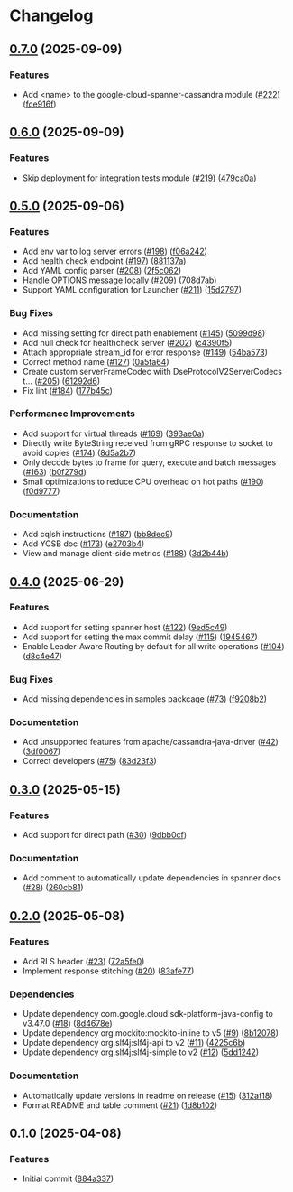 # Changelog

## [0.7.0](https://github.com/googleapis/java-spanner-cassandra/compare/v0.6.0...v0.7.0) (2025-09-09)


### Features

* Add &lt;name&gt; to the google-cloud-spanner-cassandra module ([#222](https://github.com/googleapis/java-spanner-cassandra/issues/222)) ([fce916f](https://github.com/googleapis/java-spanner-cassandra/commit/fce916febbbb4a1fb7e2cf881047ba5f3482dcc6))

## [0.6.0](https://github.com/googleapis/java-spanner-cassandra/compare/v0.5.0...v0.6.0) (2025-09-09)


### Features

* Skip deployment for integration tests module ([#219](https://github.com/googleapis/java-spanner-cassandra/issues/219)) ([479ca0a](https://github.com/googleapis/java-spanner-cassandra/commit/479ca0a202b6e39522fb45e05c5224346ca4e5f6))

## [0.5.0](https://github.com/googleapis/java-spanner-cassandra/compare/v0.4.0...v0.5.0) (2025-09-06)


### Features

* Add env var to log server errors ([#198](https://github.com/googleapis/java-spanner-cassandra/issues/198)) ([f06a242](https://github.com/googleapis/java-spanner-cassandra/commit/f06a24242675843e56aad1cc0ec43f3d6318309b))
* Add health check endpoint ([#197](https://github.com/googleapis/java-spanner-cassandra/issues/197)) ([881137a](https://github.com/googleapis/java-spanner-cassandra/commit/881137a06aedeef3321bb75bd8b770374379de67))
* Add YAML config parser ([#208](https://github.com/googleapis/java-spanner-cassandra/issues/208)) ([2f5c062](https://github.com/googleapis/java-spanner-cassandra/commit/2f5c062e3f59477ac700355e52c8027c9020b42a))
* Handle OPTIONS message locally ([#209](https://github.com/googleapis/java-spanner-cassandra/issues/209)) ([708d7ab](https://github.com/googleapis/java-spanner-cassandra/commit/708d7ab6a348e5c19c60f6175bff18b550912f9f))
* Support YAML configuration for Launcher ([#211](https://github.com/googleapis/java-spanner-cassandra/issues/211)) ([15d2797](https://github.com/googleapis/java-spanner-cassandra/commit/15d2797570e7de3725cd3e30eea899c5401d30c6))


### Bug Fixes

* Add missing setting for direct path enablement ([#145](https://github.com/googleapis/java-spanner-cassandra/issues/145)) ([5099d98](https://github.com/googleapis/java-spanner-cassandra/commit/5099d9893dbe160de15e09d35cc95be2839ecc71))
* Add null check for healthcheck server ([#202](https://github.com/googleapis/java-spanner-cassandra/issues/202)) ([c4390f5](https://github.com/googleapis/java-spanner-cassandra/commit/c4390f5a15034bfe35bc14d7ae7a4a363c8fd231))
* Attach appropriate stream_id for error response ([#149](https://github.com/googleapis/java-spanner-cassandra/issues/149)) ([54ba573](https://github.com/googleapis/java-spanner-cassandra/commit/54ba57305d659d52f007e0ce602ca9a5a3031ebc))
* Correct method name ([#127](https://github.com/googleapis/java-spanner-cassandra/issues/127)) ([0a5fa64](https://github.com/googleapis/java-spanner-cassandra/commit/0a5fa64f9b172db49c126bce33246dee38df848c))
* Create custom serverFrameCodec wiith DseProtocolV2ServerCodecs t… ([#205](https://github.com/googleapis/java-spanner-cassandra/issues/205)) ([61292d6](https://github.com/googleapis/java-spanner-cassandra/commit/61292d65a2941c3ac69bc18c6d926cf20869067f))
* Fix lint ([#184](https://github.com/googleapis/java-spanner-cassandra/issues/184)) ([177b45c](https://github.com/googleapis/java-spanner-cassandra/commit/177b45cc9c6239c4592925e6c334e72502c304e0))


### Performance Improvements

* Add support for virtual threads ([#169](https://github.com/googleapis/java-spanner-cassandra/issues/169)) ([393ae0a](https://github.com/googleapis/java-spanner-cassandra/commit/393ae0a1a80c4790cddc1be6d265f4fd95960da6))
* Directly write ByteString received from gRPC response to socket to avoid copies ([#174](https://github.com/googleapis/java-spanner-cassandra/issues/174)) ([8d5a2b7](https://github.com/googleapis/java-spanner-cassandra/commit/8d5a2b7f14b8f6c27dbfc53fecab25644f7857be))
* Only decode bytes to frame for query, execute and batch messages ([#163](https://github.com/googleapis/java-spanner-cassandra/issues/163)) ([b0f279d](https://github.com/googleapis/java-spanner-cassandra/commit/b0f279d9b89c86e29210ff192b3ef85be9f0feba))
* Small optimizations to reduce CPU overhead on hot paths ([#190](https://github.com/googleapis/java-spanner-cassandra/issues/190)) ([f0d9777](https://github.com/googleapis/java-spanner-cassandra/commit/f0d9777426241fbc35e2051432e41bdeb8ab786b))


### Documentation

* Add cqlsh instructions ([#187](https://github.com/googleapis/java-spanner-cassandra/issues/187)) ([bb8dec9](https://github.com/googleapis/java-spanner-cassandra/commit/bb8dec9ab3c95f7e793b82a82f94521732ef4995))
* Add YCSB doc ([#173](https://github.com/googleapis/java-spanner-cassandra/issues/173)) ([e2703b4](https://github.com/googleapis/java-spanner-cassandra/commit/e2703b47f7ec22c7e1c6fe5003496f633210bf5f))
* View and manage client-side metrics ([#188](https://github.com/googleapis/java-spanner-cassandra/issues/188)) ([3d2b44b](https://github.com/googleapis/java-spanner-cassandra/commit/3d2b44b666f530fd9fdfbd1e3cc4aacad3811d40))

## [0.4.0](https://github.com/googleapis/java-spanner-cassandra/compare/v0.3.0...v0.4.0) (2025-06-29)


### Features

* Add support for setting spanner host ([#122](https://github.com/googleapis/java-spanner-cassandra/issues/122)) ([9ed5c49](https://github.com/googleapis/java-spanner-cassandra/commit/9ed5c49d7d1c4706aabae1b3ca52da201264c1bf))
* Add support for setting the max commit delay ([#115](https://github.com/googleapis/java-spanner-cassandra/issues/115)) ([1945467](https://github.com/googleapis/java-spanner-cassandra/commit/19454675d3dff0445a0a3be24feed20559337a34))
* Enable Leader-Aware Routing by default for all write operations ([#104](https://github.com/googleapis/java-spanner-cassandra/issues/104)) ([d8c4e47](https://github.com/googleapis/java-spanner-cassandra/commit/d8c4e47cac549e83e23e1b42326d654225f1cfb9))


### Bug Fixes

* Add missing dependencies in samples packcage ([#73](https://github.com/googleapis/java-spanner-cassandra/issues/73)) ([f9208b2](https://github.com/googleapis/java-spanner-cassandra/commit/f9208b23ead09cb188d8cf53634b417653725e06))


### Documentation

* Add unsupported features from apache/cassandra-java-driver ([#42](https://github.com/googleapis/java-spanner-cassandra/issues/42)) ([3df0067](https://github.com/googleapis/java-spanner-cassandra/commit/3df00673d3303453d56da99c24f5eb36eae59155))
* Correct developers ([#75](https://github.com/googleapis/java-spanner-cassandra/issues/75)) ([83d23f3](https://github.com/googleapis/java-spanner-cassandra/commit/83d23f3f78a9fc8b74f5061007afc15d1542ede1))

## [0.3.0](https://github.com/googleapis/java-spanner-cassandra/compare/v0.2.0...v0.3.0) (2025-05-15)


### Features

* Add support for direct path ([#30](https://github.com/googleapis/java-spanner-cassandra/issues/30)) ([9dbb0cf](https://github.com/googleapis/java-spanner-cassandra/commit/9dbb0cfa005f7126488a837608cda1250eefff23))


### Documentation

* Add comment to automatically update dependencies in spanner docs ([#28](https://github.com/googleapis/java-spanner-cassandra/issues/28)) ([260cb81](https://github.com/googleapis/java-spanner-cassandra/commit/260cb81bbc297cedb4681b7f8838515ed6c01c61))

## [0.2.0](https://github.com/googleapis/java-spanner-cassandra/compare/v0.1.0...v0.2.0) (2025-05-08)


### Features

* Add RLS header ([#23](https://github.com/googleapis/java-spanner-cassandra/issues/23)) ([72a5fe0](https://github.com/googleapis/java-spanner-cassandra/commit/72a5fe0c6044210522ac14b2a3be3cc59498b5d1))
* Implement response stitching ([#20](https://github.com/googleapis/java-spanner-cassandra/issues/20)) ([83afe77](https://github.com/googleapis/java-spanner-cassandra/commit/83afe77624dd589c8dec5eaa441dc16dbc7bd940))


### Dependencies

* Update dependency com.google.cloud:sdk-platform-java-config to v3.47.0 ([#18](https://github.com/googleapis/java-spanner-cassandra/issues/18)) ([8d4678e](https://github.com/googleapis/java-spanner-cassandra/commit/8d4678e12100e3b7280865dc0bcaf047ef82e623))
* Update dependency org.mockito:mockito-inline to v5 ([#9](https://github.com/googleapis/java-spanner-cassandra/issues/9)) ([8b12078](https://github.com/googleapis/java-spanner-cassandra/commit/8b1207884b08cbb8b2084a47e147363860e47d6e))
* Update dependency org.slf4j:slf4j-api to v2 ([#11](https://github.com/googleapis/java-spanner-cassandra/issues/11)) ([4225c6b](https://github.com/googleapis/java-spanner-cassandra/commit/4225c6b022c99ca59f9dcfc0082f20b823ec1559))
* Update dependency org.slf4j:slf4j-simple to v2 ([#12](https://github.com/googleapis/java-spanner-cassandra/issues/12)) ([5dd1242](https://github.com/googleapis/java-spanner-cassandra/commit/5dd124288ba705d98af5dc586c080c2f66385312))


### Documentation

* Automatically update versions in readme on release ([#15](https://github.com/googleapis/java-spanner-cassandra/issues/15)) ([312af18](https://github.com/googleapis/java-spanner-cassandra/commit/312af18b49b6004f40d4eceaa3419b2e0042cd10))
* Format README and table comment ([#21](https://github.com/googleapis/java-spanner-cassandra/issues/21)) ([1d8b102](https://github.com/googleapis/java-spanner-cassandra/commit/1d8b1028598fc3cef73bd8c4a2bb55b4bb577204))

## 0.1.0 (2025-04-08)


### Features

* Initial commit ([884a337](https://github.com/googleapis/java-spanner-cassandra/commit/884a337eee307ed1d154cce35fb2067cbd95c8b7))
